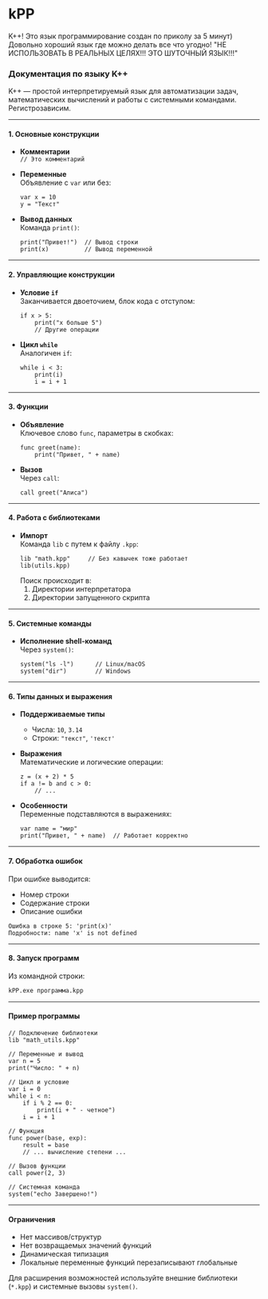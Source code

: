 # kPP
K++! Это язык программирование создан по приколу за 5 минут) Довольно хороший язык где можно делать все что угодно! "НЕ ИСПОЛЬЗОВАТЬ В РЕАЛЬНЫХ ЦЕЛЯХ!!! ЭТО ШУТОЧНЫЙ ЯЗЫК!!!"

### Документация по языку K++

K++ — простой интерпретируемый язык для автоматизации задач, математических вычислений и работы с системными командами. Регистрозависим.

---

#### **1. Основные конструкции**
- **Комментарии**  
  `// Это комментарий`

- **Переменные**  
  Объявление с `var` или без:
  ```kpp
  var x = 10
  y = "Текст"
  ```

- **Вывод данных**  
  Команда `print()`:
  ```kpp
  print("Привет!")  // Вывод строки
  print(x)          // Вывод переменной
  ```

---

#### **2. Управляющие конструкции**
- **Условие `if`**  
  Заканчивается двоеточием, блок кода с отступом:
  ```kpp
  if x > 5:
      print("x больше 5")
      // Другие операции
  ```

- **Цикл `while`**  
  Аналогичен `if`:
  ```kpp
  while i < 3:
      print(i)
      i = i + 1
  ```

---

#### **3. Функции**
- **Объявление**  
  Ключевое слово `func`, параметры в скобках:
  ```kpp
  func greet(name):
      print("Привет, " + name)
  ```

- **Вызов**  
  Через `call`:
  ```kpp
  call greet("Алиса")
  ```

---

#### **4. Работа с библиотеками**
- **Импорт**  
  Команда `lib` с путем к файлу `.kpp`:
  ```kpp
  lib "math.kpp"     // Без кавычек тоже работает
  lib(utils.kpp)
  ```
  Поиск происходит в:
  1. Директории интерпретатора
  2. Директории запущенного скрипта

---

#### **5. Системные команды**
- **Исполнение shell-команд**  
  Через `system()`:
  ```kpp
  system("ls -l")      // Linux/macOS
  system("dir")        // Windows
  ```

---

#### **6. Типы данных и выражения**
- **Поддерживаемые типы**  
  - Числа: `10`, `3.14`  
  - Строки: `"текст"`, `'текст'`  

- **Выражения**  
  Математические и логические операции:
  ```kpp
  z = (x + 2) * 5
  if a != b and c > 0:
      // ...
  ```

- **Особенности**  
  Переменные подставляются в выражениях:
  ```kpp
  var name = "мир"
  print("Привет, " + name)  // Работает корректно
  ```

---

#### **7. Обработка ошибок**
При ошибке выводится:
- Номер строки
- Содержание строки
- Описание ошибки
```kpp
Ошибка в строке 5: 'print(x)'
Подробности: name 'x' is not defined
```

---

#### **8. Запуск программ**
Из командной строки:
```bash
kPP.exe программа.kpp
```

---

#### **Пример программы**
```kpp
// Подключение библиотеки
lib "math_utils.kpp"

// Переменные и вывод
var n = 5
print("Число: " + n)

// Цикл и условие
var i = 0
while i < n:
    if i % 2 == 0:
        print(i + " - четное")
    i = i + 1

// Функция
func power(base, exp):
    result = base
    // ... вычисление степени ...

// Вызов функции
call power(2, 3)

// Системная команда
system("echo Завершено!")
```

---

#### **Ограничения**
- Нет массивов/структур
- Нет возвращаемых значений функций
- Динамическая типизация
- Локальные переменные функций перезаписывают глобальные

Для расширения возможностей используйте внешние библиотеки (`*.kpp`) и системные вызовы `system()`.
